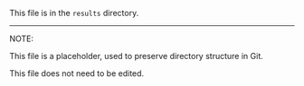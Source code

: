This file is in the `results` directory.

---
NOTE: 

This file is a placeholder, used to preserve directory structure in Git.

This file does not need to be edited.